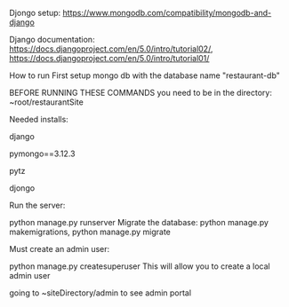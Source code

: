 Djongo setup: https://www.mongodb.com/compatibility/mongodb-and-django

Django documentation: https://docs.djangoproject.com/en/5.0/intro/tutorial02/, https://docs.djangoproject.com/en/5.0/intro/tutorial01/

How to run
First setup mongo db with the database name "restaurant-db"

BEFORE RUNNING THESE COMMANDS you need to be in the directory: ~root/restaurantSite

Needed installs:

django

pymongo==3.12.3

pytz

djongo

Run the server: 

python manage.py runserver
Migrate the database:  python manage.py makemigrations, python manage.py migrate

Must create an admin user: 

python manage.py createsuperuser
This will allow you to create a local admin user

going to ~siteDirectory/admin to see admin portal
